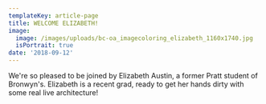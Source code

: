 ```yaml
---
templateKey: article-page
title: WELCOME ELIZABETH!
image:
  image: /images/uploads/bc-oa_imagecoloring_elizabeth_1160x1740.jpg
  isPortrait: true
date: '2018-09-12'
---
```

We're so pleased to be joined by Elizabeth Austin, a former Pratt student of Bronwyn's. Elizabeth is a recent grad, ready to get her hands dirty with some real live architecture!
